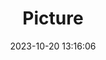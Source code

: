---
weight: 1
images:
- /images/edited/192.jpeg
title: Picture
date: 2023-10-20 13:16:06
tags: [luminarneo,work,ILCE-7M3,59.6,dog]
---